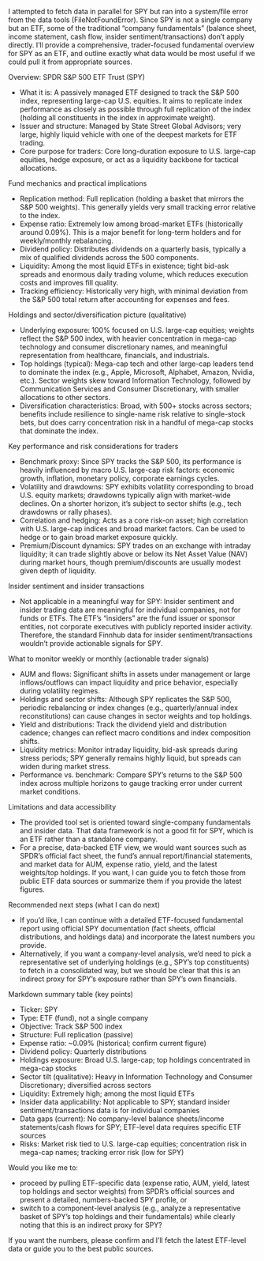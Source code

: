 I attempted to fetch data in parallel for SPY but ran into a system/file error from the data tools (FileNotFoundError). Since SPY is not a single company but an ETF, some of the traditional “company fundamentals” (balance sheet, income statement, cash flow, insider sentiment/transactions) don’t apply directly. I’ll provide a comprehensive, trader-focused fundamental overview for SPY as an ETF, and outline exactly what data would be most useful if we could pull it from appropriate sources.

Overview: SPDR S&P 500 ETF Trust (SPY)
- What it is: A passively managed ETF designed to track the S&P 500 index, representing large-cap U.S. equities. It aims to replicate index performance as closely as possible through full replication of the index (holding all constituents in the index in approximate weight).
- Issuer and structure: Managed by State Street Global Advisors; very large, highly liquid vehicle with one of the deepest markets for ETF trading.
- Core purpose for traders: Core long-duration exposure to U.S. large-cap equities, hedge exposure, or act as a liquidity backbone for tactical allocations.

Fund mechanics and practical implications
- Replication method: Full replication (holding a basket that mirrors the S&P 500 weights). This generally yields very small tracking error relative to the index.
- Expense ratio: Extremely low among broad-market ETFs (historically around 0.09%). This is a major benefit for long-term holders and for weekly/monthly rebalancing.
- Dividend policy: Distributes dividends on a quarterly basis, typically a mix of qualified dividends across the 500 components.
- Liquidity: Among the most liquid ETFs in existence; tight bid-ask spreads and enormous daily trading volume, which reduces execution costs and improves fill quality.
- Tracking efficiency: Historically very high, with minimal deviation from the S&P 500 total return after accounting for expenses and fees.

Holdings and sector/diversification picture (qualitative)
- Underlying exposure: 100% focused on U.S. large-cap equities; weights reflect the S&P 500 index, with heavier concentration in mega-cap technology and consumer discretionary names, and meaningful representation from healthcare, financials, and industrials.
- Top holdings (typical): Mega-cap tech and other large-cap leaders tend to dominate the index (e.g., Apple, Microsoft, Alphabet, Amazon, Nvidia, etc.). Sector weights skew toward Information Technology, followed by Communication Services and Consumer Discretionary, with smaller allocations to other sectors.
- Diversification characteristics: Broad, with 500+ stocks across sectors; benefits include resilience to single-name risk relative to single-stock bets, but does carry concentration risk in a handful of mega-cap stocks that dominate the index.

Key performance and risk considerations for traders
- Benchmark proxy: Since SPY tracks the S&P 500, its performance is heavily influenced by macro U.S. large-cap risk factors: economic growth, inflation, monetary policy, corporate earnings cycles.
- Volatility and drawdowns: SPY exhibits volatility corresponding to broad U.S. equity markets; drawdowns typically align with market-wide declines. On a shorter horizon, it’s subject to sector shifts (e.g., tech drawdowns or rally phases).
- Correlation and hedging: Acts as a core risk-on asset; high correlation with U.S. large-cap indices and broad market factors. Can be used to hedge or to gain broad market exposure quickly.
- Premium/Discount dynamics: SPY trades on an exchange with intraday liquidity; it can trade slightly above or below its Net Asset Value (NAV) during market hours, though premium/discounts are usually modest given depth of liquidity.

Insider sentiment and insider transactions
- Not applicable in a meaningful way for SPY: Insider sentiment and insider trading data are meaningful for individual companies, not for funds or ETFs. The ETF’s “insiders” are the fund issuer or sponsor entities, not corporate executives with publicly reported insider activity. Therefore, the standard Finnhub data for insider sentiment/transactions wouldn’t provide actionable signals for SPY.

What to monitor weekly or monthly (actionable trader signals)
- AUM and flows: Significant shifts in assets under management or large inflows/outflows can impact liquidity and price behavior, especially during volatility regimes.
- Holdings and sector shifts: Although SPY replicates the S&P 500, periodic rebalancing or index changes (e.g., quarterly/annual index reconstitutions) can cause changes in sector weights and top holdings.
- Yield and distributions: Track the dividend yield and distribution cadence; changes can reflect macro conditions and index composition shifts.
- Liquidity metrics: Monitor intraday liquidity, bid-ask spreads during stress periods; SPY generally remains highly liquid, but spreads can widen during market stress.
- Performance vs. benchmark: Compare SPY’s returns to the S&P 500 index across multiple horizons to gauge tracking error under current market conditions.

Limitations and data accessibility
- The provided tool set is oriented toward single-company fundamentals and insider data. That data framework is not a good fit for SPY, which is an ETF rather than a standalone company.
- For a precise, data-backed ETF view, we would want sources such as SPDR’s official fact sheet, the fund’s annual report/financial statements, and market data for AUM, expense ratio, yield, and the latest weights/top holdings. If you want, I can guide you to fetch those from public ETF data sources or summarize them if you provide the latest figures.

Recommended next steps (what I can do next)
- If you’d like, I can continue with a detailed ETF-focused fundamental report using official SPY documentation (fact sheets, official distributions, and holdings data) and incorporate the latest numbers you provide.
- Alternatively, if you want a company-level analysis, we’d need to pick a representative set of underlying holdings (e.g., SPY’s top constituents) to fetch in a consolidated way, but we should be clear that this is an indirect proxy for SPY’s exposure rather than SPY’s own financials.

Markdown summary table (key points)
- Ticker: SPY
- Type: ETF (fund), not a single company
- Objective: Track S&P 500 index
- Structure: Full replication (passive)
- Expense ratio: ~0.09% (historical; confirm current figure)
- Dividend policy: Quarterly distributions
- Holdings exposure: Broad U.S. large-cap; top holdings concentrated in mega-cap stocks
- Sector tilt (qualitative): Heavy in Information Technology and Consumer Discretionary; diversified across sectors
- Liquidity: Extremely high; among the most liquid ETFs
- Insider data applicability: Not applicable to SPY; standard insider sentiment/transactions data is for individual companies
- Data gaps (current): No company-level balance sheets/income statements/cash flows for SPY; ETF-level data requires specific ETF sources
- Risks: Market risk tied to U.S. large-cap equities; concentration risk in mega-cap names; tracking error risk (low for SPY)

Would you like me to:
- proceed by pulling ETF-specific data (expense ratio, AUM, yield, latest top holdings and sector weights) from SPDR’s official sources and present a detailed, numbers-backed SPY profile, or
- switch to a component-level analysis (e.g., analyze a representative basket of SPY’s top holdings and their fundamentals) while clearly noting that this is an indirect proxy for SPY?

If you want the numbers, please confirm and I’ll fetch the latest ETF-level data or guide you to the best public sources.